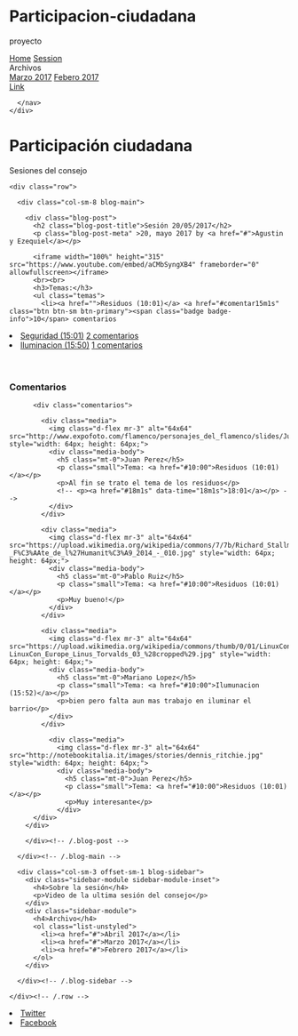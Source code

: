 # Participacion-ciudadana
proyecto
<!DOCTYPE html>
<html lang="en">
<head>
  <meta charset="utf-8">
  <meta name="viewport" content="width=device-width, initial-scale=1, shrink-to-fit=no">
  <meta name="description" content="Pagina web de participación ciudadana">
  <meta name="author" content="Agustin y Ezequiel">
  <link rel="icon" href="favicon.ico">

  <title>Participación ciudadana</title>

  <link rel="stylesheet" href="https://maxcdn.bootstrapcdn.com/bootstrap/4.0.0-alpha.6/css/bootstrap.min.css">

  <!-- Custom styles for this template -->
  <link href="css/main.css" rel="stylesheet">
</head>

<body>

  <div class="blog-masthead">
    <div class="container">
      <nav class="nav blog-nav">
        <a class="nav-link active" href="#">Home</a>
        <a class="nav-link" href="#">Session</a>
        <div class="dropdown">
            <a class="btn btn-secondary dropdown-toggle" type="button" id="dropdownMenu1" data-toggle="dropdown" aria-haspopup="true" aria-expanded="false">
              Archivos</a>
              <div class="dropdown-menu" aria-labelledby="dropdownMenu1">
                <a class="dropdown-item" href="#">Marzo 2017</a>
                <a class="dropdown-item" href="#">Febero 2017</a>
             </div>
        </div>
        <a class="nav-link" href="http://www.decadavotada.com.ar/index-d.html">Link</a>

      </nav>
    </div>
  </div>

  <div class="blog-header">
    <div class="container">
      <h1 class="blog-title">Participación ciudadana</h1>
      <p class="lead blog-description">Sesiones del consejo</p>
    </div>
  </div>

  <div class="container">

    <div class="row">

      <div class="col-sm-8 blog-main">

        <div class="blog-post">
          <h2 class="blog-post-title">Sesión 20/05/2017</h2>
          <p class="blog-post-meta" >20, mayo 2017 by <a href="#">Agustin y Ezequiel</a></p>

          <iframe width="100%" height="315" src="https://www.youtube.com/embed/aCMbSyngXB4" frameborder="0" allowfullscreen></iframe>
          <br><br>
          <h3>Temas:</h3>
          <ul class="temas">
            <li><a href="">Residuos (10:01)</a> <a href="#comentar15m1s" class="btn btn-sm btn-primary"><span class="badge badge-info">10</span> comentarios
</a></li>
            <li><a href="">Seguridad (15:01)</a> <a href="#comentar15m1s" class="btn btn-sm btn-primary"><span class="badge badge-info">2</span> comentarios
</a></li>
            <li><a href="">Iluminacion (15:50)</a> <a href="#comentar15m1s" class="btn btn-sm btn-primary"><span class="badge badge-info">1</span> comentarios
</a></li>
          </ul>
          <br><br>
          <h3>Comentarios</h3>

          <div class="comentarios">

            <div class="media">
              <img class="d-flex mr-3" alt="64x64" src="http://www.expofoto.com/flamenco/personajes_del_flamenco/slides/Juan%20P%C3%A9rez%20Cubillo.jpg" style="width: 64px; height: 64px;">
              <div class="media-body">
                <h5 class="mt-0">Juan Perez</h5>
                <p class="small">Tema: <a href="#10:00">Residuos (10:01)</a></p>
                <p>Al fin se trato el tema de los residuos</p>
                <!-- <p><a href="#18m1s" data-time="18m1s">18:01</a></p> -->
              </div>
            </div>

            <div class="media">
              <img class="d-flex mr-3" alt="64x64" src="https://upload.wikimedia.org/wikipedia/commons/7/7b/Richard_Stallman_-_F%C3%AAte_de_l%27Humanit%C3%A9_2014_-_010.jpg" style="width: 64px; height: 64px;">
              <div class="media-body">
                <h5 class="mt-0">Pablo Ruiz</h5>
                <p class="small">Tema: <a href="#10:00">Residuos (10:01)</a></p>
                <p>Muy bueno!</p>
              </div>
            </div>

            <div class="media">
              <img class="d-flex mr-3" alt="64x64" src="https://upload.wikimedia.org/wikipedia/commons/thumb/0/01/LinuxCon_Europe_Linus_Torvalds_03_%28cropped%29.jpg/220px-LinuxCon_Europe_Linus_Torvalds_03_%28cropped%29.jpg" style="width: 64px; height: 64px;">
              <div class="media-body">
                <h5 class="mt-0">Mariano Lopez</h5>
                <p class="small">Tema: <a href="#10:00">Ilumunacion (15:52)</a></p>
                <p>bien pero falta aun mas trabajo en iluminar el barrio</p>
              </div>
            </div>

              <div class="media">
                <img class="d-flex mr-3" alt="64x64" src="http://notebookitalia.it/images/stories/dennis_ritchie.jpg" style="width: 64px; height: 64px;">
                <div class="media-body">
                  <h5 class="mt-0">Juan Perez</h5>
                  <p class="small">Tema: <a href="#10:00">Residuos (10:01)</a></p>
                  <p>Muy interesante</p>
                </div>
          </div>
        </div>

        </div><!-- /.blog-post -->

      </div><!-- /.blog-main -->

      <div class="col-sm-3 offset-sm-1 blog-sidebar">
        <div class="sidebar-module sidebar-module-inset">
          <h4>Sobre la sesión</h4>
          <p>Video de la ultima sesión del consejo</p>
        </div>
        <div class="sidebar-module">
          <h4>Archivo</h4>
          <ol class="list-unstyled">
            <li><a href="#">Abril 2017</a></li>
            <li><a href="#">Marzo 2017</a></li>
            <li><a href="#">Febrero 2017</a></li>
          </ol>
        </div>

      </div><!-- /.blog-sidebar -->

    </div><!-- /.row -->

  </div><!-- /.container -->

  <footer class="blog-footer">
    <li><a href="#">Twitter</a></l> <li><a href="#">Facebook</a></li>
  </footer>


  <script src="https://code.jquery.com/jquery-3.1.1.slim.min.js"></script>
  <script src="https://cdnjs.cloudflare.com/ajax/libs/tether/1.4.0/js/tether.min.js" ></script>
  <script src="https://maxcdn.bootstrapcdn.com/bootstrap/4.0.0-alpha.6/js/bootstrap.min.js"></script>
</body>
</html>
